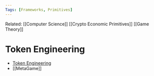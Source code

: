 ```yaml
---
Tags: [Frameworks, Primitives]
---
```

Related: [[Computer Science]] [[Crypto Economic Primitives]] [[Game Theory]]
# Token Engineering
- [Token Engineering](https://www.notion.so/Token-Engineering-c81e8097299841bb99ed1d3b2712f7bc)
- [[MetaGame]]